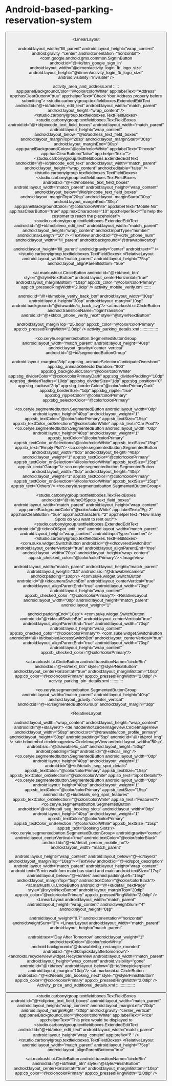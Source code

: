# Android-based-parking-reservation-system
<?xml version="1.0" encoding="utf-8"?>
<RelativeLayout xmlns:android="http://schemas.android.com/apk/res/android"
xmlns:app="http://schemas.android.com/apk/res-auto"
xmlns:tools="http://schemas.android.com/tools"
android:layout_width="match_parent" 
android:layout_height="match_parent"
android:gravity="bottom|center" 
android:orientation="vertical" 
tools:context=".Controller.Activity.Register.LoginActivity">
<ImageView
android:layout_width="100dp" 
android:layout_height="100dp" 
android:alpha="0.1" 
android:layout_marginTop="-20dp" 
android:src="@drawable/cornerbg" />
<LinearLayout
android:layout_width="match_parent" 
android:layout_height="match_parent" 
android:background="#49ffffff" 
android:padding="16sp" 
android:orientation="vertical">
<LinearLayout
android:layout_width="match_parent" 
android:layout_height="0.0dip" 
android:layout_weight="1.0" 
android:gravity="center" 
android:orientation="vertical">
<ImageView
android:transitionName="parkerImage" 
android:layout_width="320.0dip" 
android:layout_height="320.0dip" 
android:paddingLeft="20sp" 
android:paddingRight="20sp" 
app:srcCompat="@drawable/carbg" />
<Button
android:transitionName="loginTransition" 
android:id="@+id/btn_sign_up" 
android:layout_width="wrap_content" 
android:layout_height="48sp" 
android:paddingEnd="10sp" 
android:paddingStart="10sp"
android:layout_marginTop="@dimen/activity_login_btn_matgin_top" 
android:background="@drawable/ef_btn_rectangle_rounded_disenable"
android:text="Continue with Mobile No" 
android:textColor="@color/colorWhite" />
<TextView
android:layout_width="wrap_content"
android:layout_height="wrap_content" 
android:layout_marginTop="12sp" 
android:textColor="@color/colorGray" 
android:text="@string/activity_login_or"
android:textSize="@dimen/activity_login_text_size" />

<LinearLayout

android:layout_width="fill_parent" 
android:layout_height="wrap_content" 
android:gravity="center" 
android:orientation="horizontal">
<TextView
android:layout_width="@dimen/activity_login_line_width"
android:layout_height="@dimen/activity_login_line_height"
android:background="@color/colorGray" />
<TextView
android:layout_width="wrap_content" 
android:layout_height="wrap_content"
android:layout_marginLeft="@dimen/activity_login_line_margin" 
android:layout_marginRight="@dimen/activity_login_line_margin"
android:text="@string/activity_login_continue_with" 
android:textColor="@color/colorGray" 
android:textSize="@dimen/activity_login_text_size" />
<TextView
android:layout_width="@dimen/activity_login_line_width"
android:layout_height="@dimen/activity_login_line_height"
android:background="@color/colorGray" />
</LinearLayout>
<LinearLayout
android:layout_width="match_parent" 
android:layout_height="wrap_content"
android:layout_marginTop="@dimen/activity_login_image_margin_top" 
android:gravity="center" 
android:orientation="horizontal">
<RelativeLayout 
android:layout_width="wrap_content" 
android:layout_height="wrap_content">
<com.google.android.gms.common.SignInButton 
android:id="@+id/btn_google_sign_in"
android:layout_width="@dimen/activity_login_fb_logo_size"
android:layout_height="@dimen/activity_login_fb_logo_size"
android:visibility="invisible" />
<ImageView
android:id="@+id/iv_google_sign_in" 
android:layout_width="@dimen/activity_login_google_logo_size"
android:layout_height="@dimen/activity_login_google_logo_size"
android:src="@drawable/ic_google_btn" />
</LinearLayout>

</LinearLayout>
<TextView
android:id="@+id/tv_aggree_terms" 
android:layout_width="wrap_content" 
android:layout_height="wrap_content" 
android:layout_marginTop="32sp" 
android:gravity="bottom|center" 
android:textColor="@color/colorGray" 
android:text="@string/agree_terms" 
android:textSize="14sp" />
</LinearLayout>
</RelativeLayout>
activity_area_and_address.xml :::::
<?xml version="1.0" encoding="utf-8"?>
<RelativeLayout xmlns:android="http://schemas.android.com/apk/res/android"
xmlns:app="http://schemas.android.com/apk/res-auto"
xmlns:tools="http://schemas.android.com/tools"
android:layout_width="match_parent"
android:layout_height="match_parent" 
tools:context=".Controller.Activity.OfferLocation.AreaAndAddressActivity">
<include android:id="@+id/action_bar" 
layout="@layout/top_custom_action_bar" />
<studio.carbonylgroup.textfieldboxes.TextFieldBoxes 
android:id="@+id/area_text_field" 
android:layout_width="match_parent" 
android:layout_height="wrap_content" 
android:layout_below="@id/action_bar" 
android:layout_marginTop="20sp" 
android:layout_marginStart="30sp" 
android:layout_marginEnd="30sp" 
app:panelBackgroundColor="@color/colorWhite" 
app:labelText="Area" 
app:hasClearButton="false"
app:helperText="This area will be used to filter your parking">
<studio.carbonylgroup.textfieldboxes.ExtendedEditText 
android:id="@+id/area_edit_text" 
android:layout_width="match_parent" 
android:layout_height="wrap_content" 
android:editable="false"
/>
</studio.carbonylgroup.textfieldboxes.TextFieldBoxes>
<studio.carbonylgroup.textfieldboxes.TextFieldBoxes 
android:id="@+id/address_text_field_boxes" 
android:layout_width="match_parent" 
android:layout_height="150sp" 
android:layout_below="@id/area_text_field" 
android:layout_marginTop="20sp" 
android:layout_marginStart="30sp"
android:layout_marginEnd="30sp" 

app:panelBackgroundColor="@color/colorWhite" 
app:labelText="Address" 
app:hasClearButton="true"
app:helperText="Check Your Address properly before submitting">
<studio.carbonylgroup.textfieldboxes.ExtendedEditText 
android:id="@+id/address_edit_text" 
android:layout_width="match_parent" 
android:layout_height="wrap_content"
/>
</studio.carbonylgroup.textfieldboxes.TextFieldBoxes>
<studio.carbonylgroup.textfieldboxes.TextFieldBoxes 
android:id="@+id/pincode_text_field_boxes" 
android:layout_width="match_parent" 
android:layout_height="wrap_content" 
android:layout_below="@id/address_text_field_boxes" 
android:layout_marginTop="20sp" 
android:layout_marginStart="30sp" 
android:layout_marginEnd="30sp" 
app:panelBackgroundColor="@color/colorWhite" 
app:labelText="Pincode" app:hasClearButton="false"
app:helperText="">
<studio.carbonylgroup.textfieldboxes.ExtendedEditText 
android:id="@+id/pincode_edit_text" 
android:layout_width="match_parent" 
android:layout_height="wrap_content" 
android:editable="false"
/>
</studio.carbonylgroup.textfieldboxes.TextFieldBoxes>
<studio.carbonylgroup.textfieldboxes.TextFieldBoxes 
android:id="@+id/mobileno_text_field_boxes" 
android:layout_width="match_parent" 
android:layout_height="wrap_content" 
android:layout_below="@id/pincode_text_field_boxes" 
android:layout_marginTop="20sp" 
android:layout_marginStart="30sp" 
android:layout_marginEnd="30sp" 
app:panelBackgroundColor="@color/colorWhite" 
app:labelText="Mobile No" 
app:hasClearButton="true"
app:maxCharacters="10"
app:helperText="To help the customer to reach the placeholder">
<studio.carbonylgroup.textfieldboxes.ExtendedEditText 
android:id="@+id/mobileno_edit_text" 
android:layout_width="match_parent" 
android:layout_height="wrap_content" 
android:inputType="number" 
android:maxLength="10"
/>
<TextView
android:id="@+id/tv_phone_num" 
android:layout_width="fill_parent"
android:background="@drawable/carbg" 

android:layout_height="fill_parent" 
android:gravity="center" 
android:text="" />
</studio.carbonylgroup.textfieldboxes.TextFieldBoxes>
<RelativeLayout 
android:layout_width="match_parent" 
android:layout_height="75sp"
android:layout_alignParentBottom="true"
>
<at.markushi.ui.CircleButton 
android:id="@+id/next_btn" 
style="@style/NextButton" 
android:layout_centerHorizontal="true" 
android:layout_marginBottom="10sp" 
app:cb_color="@color/colorPrimary" 
app:cb_pressedRingWidth="2.0dip" />
</RelativeLayout>
</RelativeLayout>
activity_mobile_verify.xml ::::::
<?xml version="1.0" encoding="utf-8"?>
<RelativeLayout xmlns:android="http://schemas.android.com/apk/res/android"
xmlns:app="http://schemas.android.com/apk/res-auto"
xmlns:tools="http://schemas.android.com/tools"
android:layout_width="match_parent" 
android:layout_height="match_parent" 
tools:context=".Controller.Activity.Register.MobileVerifyActivity">
<LinearLayout
android:layout_width="match_parent" 
android:layout_height="match_parent" 
android:orientation="vertical" 
android:weightSum="2">
<RelativeLayout 
android:layout_width="match_parent" 
android:layout_height="0sp" 
android:background="@color/colorPrimary" 
android:layout_weight="1">
<ImageButton
android:layout_width="match_parent" 
android:layout_height="match_parent" 
android:background="@drawable/background_main" 
android:scaleType="center" 
android:contentDescription="TODO" />
<RelativeLayout 
android:layout_width="match_parent" 
android:layout_height="match_parent" 
android:background="#d9EEEEEE">
android:id="@+id/mobile_verify_back_btn" 
android:layout_width="30sp" 
android:layout_height="30sp" 
android:layout_margin="10sp" 
android:background="@drawable/ic_back_svg"/>
<ImageButton
android:layout_width="160sp" 
android:layout_height="160sp" 
android:layout_centerInParent="true" 
android:background="@drawable/ic_enternum_svg" />
</RelativeLayout>
</RelativeLayout>
</LinearLayout>
<LinearLayout
android:layout_width="match_parent" 
android:layout_height="match_parent" 
android:layout_alignParentStart="true" 
android:layout_alignParentBottom="true" 
android:layout_marginBottom="0dp" 
android:orientation="vertical" 
android:weightSum="2">
<ImageButton
android:layout_width="match_parent" 
android:layout_height="0sp" 
android:layout_weight="0.8" 
android:background="#00000000" />
<RelativeLayout 
android:layout_width="match_parent" 
android:layout_height="0sp" 
android:layout_marginStart="15sp" 
android:layout_marginEnd="15sp" 
android:layout_marginBottom="10sp" 
android:layout_weight="1.2"
android:background="@android:drawable/dialog_holo_light_frame">
<LinearLayout
android:layout_width="match_parent" 
android:layout_height="wrap_content" 
android:layout_margin="12sp" 
android:orientation="vertical">
<TextView
android:layout_width="match_parent" 
android:layout_height="wrap_content"
android:text="@string/activity_phone_verify_confirm_message"
android:textSize="16.0sp" />
<LinearLayout
android:layout_width="match_parent" 
android:layout_height="wrap_content" 
android:layout_marginTop="10sp" 
android:orientation="vertical">
<LinearLayout
android:layout_width="match_parent" 
android:layout_height="match_parent" 
android:orientation="horizontal">
<EditText
android:id="@+id/et_country_code" 
android:layout_width="wrap_content" 
android:layout_height="wrap_content"
android:background="@drawable/button_background_transparent"
android:enabled="false" 
android:layout_marginTop="10sp" 
android:layout_marginRight="5sp"
android:hint="@string/activity_phone_verify_ext"
android:inputType="phone" 
android:padding="9sp" 
android:text="+91" 
android:textStyle="bold" />
<EditText
android:id="@+id/et_phone_number" 
android:layout_width="fill_parent" 
android:layout_height="wrap_content" 
android:layout_marginTop="10sp"
android:background="@drawable/button_background_transparent" 
android:hint="@string/activity_phone_verify_your_phone_number"
android:inputType="phone"
android:maxLines="1" 
android:padding="9sp" />
</LinearLayout>
<EditText
android:id="@+id/et_name" 
android:layout_width="fill_parent" 
android:layout_height="wrap_content" 
android:layout_marginTop="10sp"
android:background="@drawable/button_background_transparent"
android:hint="Your Name" 
android:inputType="textPersonName" 
android:maxLines="1" 
android:padding="9sp" />
</LinearLayout>
<TextView
android:layout_width="match_parent" 
android:layout_height="wrap_content" 
android:layout_marginTop="10.0dip"
android:text="@string/activity_phone_verify_bottom_message"
android:textSize="16.0sp" />
<at.markushi.ui.CircleButton 
android:transitionName="loginTransition" 
android:id="@+id/btn_phone_verify_next"
style="@style/NextButton" 

android:layout_marginTop="25.0dip" 
app:cb_color="@color/colorPrimary" 
app:cb_pressedRingWidth="2.0dip" />
</LinearLayout>
</RelativeLayout>
</LinearLayout>
</RelativeLayout>
activity_parking_details.xml :::::::::::::::
<?xml version="1.0" encoding="utf-8"?>
<RelativeLayout xmlns:android="http://schemas.android.com/apk/res/android"
xmlns:app="http://schemas.android.com/apk/res-auto"
xmlns:tools="http://schemas.android.com/tools"
android:layout_width="match_parent" 
android:layout_height="match_parent"
tools:context=".Controller.Activity.OfferLocation.ParkingDetailsActivity">
<include android:id="@+id/action_bar" 
layout="@layout/top_custom_action_bar" />
<RelativeLayout 
android:layout_width="match_parent" 
android:layout_height="wrap_content" 
android:layout_below="@id/action_bar" 
android:id="@+id/main">
<RelativeLayout 
android:layout_width="match_parent" 
android:layout_height="50dp" 
android:id="@+id/layer1">
<TextView
android:layout_width="match_parent" 
android:layout_height="50sp"
android:text="Choose the type of your Parking space" 
android:textStyle="bold"
android:textSize="16sp" 
android:fontFamily="monospace" 
android:paddingLeft="15dp" 
android:gravity="center_vertical"/>
</RelativeLayout>
<LinearLayout
android:layout_width="match_parent" 
android:layout_height="50dp" 
android:orientation="horizontal" 
android:layout_below="@+id/layer1" 
android:paddingLeft="5sp" 
android:paddingRight="5sp" 
android:layout_marginTop="3dp" 
android:id="@+id/layer2">
<co.ceryle.segmentedbutton.SegmentedButtonGroup 
android:layout_width="match_parent" 
android:layout_height="40sp" 
android:layout_gravity="center_vertical"
android:id="@+id/segmentedButtonGroup" 

android:layout_margin="3dp" 
app:sbg_animateSelector="anticipateOvershoot" 
app:sbg_animateSelectorDuration="900" 
app:sbg_backgroundColor="@color/colorWhite" 
app:sbg_dividerColor="@color/colorPrimaryDark" 
app:sbg_dividerPadding="10dp" 
app:sbg_dividerRadius="10dp" 
app:sbg_dividerSize="1dp" 
app:sbg_position="0"
app:sbg_radius="2dp" 
app:sbg_borderColor="@color/colorPrimaryDark" 
app:sbg_borderSize="1dp" 
app:sbg_ripple="true" 
app:sbg_rippleColor="@color/colorPrimary" 
app:sbg_selectorColor="@color/colorPrimary"
>
<co.ceryle.segmentedbutton.SegmentedButton 
android:layout_width="0dp" 
android:layout_height="40sp" 
android:layout_weight="1" 
app:sb_textColor="@color/colorPrimary" 
app:sb_textSize="15sp" 
app:sb_textColor_onSelection="@color/colorWhite" 
app:sb_text="Car Pool"/>
<co.ceryle.segmentedbutton.SegmentedButton 
android:layout_width="0dp" 
android:layout_height="40sp" 
android:layout_weight="1" 
app:sb_textColor="@color/colorPrimary" 
app:sb_textColor_onSelection="@color/colorWhite" 
app:sb_textSize="15sp"
app:sb_text="Empty Plot"/>
<co.ceryle.segmentedbutton.SegmentedButton 
android:layout_width="0dp" 
android:layout_height="40sp" 
android:layout_weight="1" 
app:sb_textColor="@color/colorPrimary" 
app:sb_textColor_onSelection="@color/colorWhite" 
app:sb_textSize="15sp"
app:sb_text="Garage"/>
<co.ceryle.segmentedbutton.SegmentedButton 
android:layout_width="0dp" 
android:layout_height="40sp" 
android:layout_weight="1" 
app:sb_textColor="@color/colorPrimary" 
app:sb_textColor_onSelection="@color/colorWhite" 
app:sb_textSize="15sp"
app:sb_text="Others"/>
</co.ceryle.segmentedbutton.SegmentedButtonGroup>
</LinearLayout>
<!--<RelativeLayout-->
<!--android:layout_width="match_parent"-->
<!--android:layout_height="wrap_content"-->
<RelativeLayout 
android:layout_width="match_parent" 
android:layout_height="wrap_content" 
android:layout_below="@+id/layer2" 
android:paddingStart="10sp" 
android:paddingEnd="10sp" 
android:layout_marginTop="3dp">
<studio.carbonylgroup.textfieldboxes.TextFieldBoxes 
android:id="@+id/noOfSpots_text_field_boxes" 
android:layout_width="match_parent" 
android:layout_height="wrap_content" 
app:panelBackgroundColor="@color/colorWhite" 
app:labelText="Eg: 2"
app:hasClearButton="true" 
app:maxCharacters="2"
app:helperText="How many Spots do you want to rent out?">
<studio.carbonylgroup.textfieldboxes.ExtendedEditText 
android:id="@+id/noOfSpot_edit_text" 
android:layout_width="match_parent" 
android:layout_height="wrap_content" 
android:inputType="number"
/>
</studio.carbonylgroup.textfieldboxes.TextFieldBoxes>
</RelativeLayout>
</RelativeLayout>
<RelativeLayout 
android:layout_width="match_parent" 
android:layout_height="350dp" 
android:id="@+id/main2" 
android:layout_below="@id/main">
<RelativeLayout 
android:layout_width="match_parent" 
android:layout_height="50dp" 
android:id="@+id/spot_detail_layout">
<TextView
android:layout_width="match_parent" 
android:layout_height="match_parent" 
android:text="Additional Features" 
android:gravity="center_vertical" 
android:textSize="18dp" 
android:fontFamily="monospace" 
android:textStyle="bold" 
android:paddingLeft="18dp"/>
</RelativeLayout>
<RelativeLayout 
android:layout_width="match_parent"
android:layout_height="wrap_content" 
android:layout_below="@id/spot_detail_layout">
<LinearLayout
android:layout_width="match_parent" 
android:layout_height="wrap_content" 
android:weightSum="4" 
android:orientation="vertical">
<LinearLayout
android:layout_width="match_parent" 
android:layout_height="0dp" 
android:layout_weight="1" 
android:weightSum="3" 
android:orientation="horizontal">
<RelativeLayout 
android:layout_width="0dp" 
android:layout_height="match_parent" 
android:layout_weight="0.5" 
android:padding="5dp">
<ImageView
android:layout_width="match_parent" 
android:layout_height="match_parent" 
android:layout_weight="0.5" 
android:src="@drawable/covered" 
android:padding="10dp"/>
</RelativeLayout>
<TextView
android:layout_width="0dp" 
android:layout_height="match_parent" 
android:layout_weight="1.5" 
android:text="Covered" 
android:textSize="16dp" 
android:fontFamily="monospace" 
android:textStyle="bold" 
android:gravity="center_vertical"
/>
<RelativeLayout 
android:layout_width="0dp" 
android:layout_height="match_parent" 
android:layout_weight="1" 
android:paddingEnd="18sp">
<com.suke.widget.SwitchButton 
android:id="@+id/coveredSwitchBtn" 
android:layout_centerVertical="true" 
android:layout_alignParentEnd="true" 
android:layout_width="70sp" 
android:layout_height="wrap_content" 
app:sb_checked_color="@color/colorPrimary"/>
</RelativeLayout>
</LinearLayout>
<LinearLayout
android:layout_width="match_parent" 
android:layout_height="0dp" 
android:layout_weight="1" 
android:weightSum="3" 
android:orientation="horizontal">
<RelativeLayout 
android:layout_width="0dp" 
android:layout_height="match_parent" 
android:layout_weight="0.5" 
android:padding="5dp">
<ImageView

android:layout_width="match_parent" 
android:layout_height="match_parent" 
android:layout_weight="0.5" 
android:src="@drawable/camera" 
android:padding="10dp"/>
</RelativeLayout>
<TextView
android:layout_width="0dp" 
android:layout_height="match_parent" 
android:layout_weight="1.5"
android:text="Security Camera" 
android:textSize="16dp" 
android:textStyle="bold" 
android:fontFamily="monospace" 
android:gravity="center_vertical"/>
<RelativeLayout 
android:layout_width="0dp" 
android:layout_height="match_parent" 
android:layout_weight="1" 
android:paddingEnd="18sp">
<com.suke.widget.SwitchButton 
android:id="@+id/cameraSwitchBtn" 
android:layout_centerVertical="true" 
android:layout_alignParentEnd="true" 
android:layout_width="70sp" 
android:layout_height="wrap_content" 
app:sb_checked_color="@color/colorPrimary"/>
</RelativeLayout>
</LinearLayout>
<LinearLayout
android:layout_width="match_parent" 
android:layout_height="0dp" 
android:layout_weight="1" 
android:weightSum="3" 
android:orientation="horizontal">
<RelativeLayout 
android:layout_width="0dp"
android:layout_height="match_parent" 
android:layout_weight="0.5" 
android:padding="5dp">
<ImageView
android:layout_width="match_parent" 
android:layout_height="match_parent" 
android:layout_weight="0.5" 
android:src="@drawable/onsitestaff" 
android:padding="10dp"/>
</RelativeLayout>
<TextView
android:layout_width="0dp" 
android:layout_height="match_parent" 
android:layout_weight="1.5" 
android:text="Onsite Staff" 
android:textSize="16dp" 
android:fontFamily="monospace" 
android:textStyle="bold" 
android:gravity="center_vertical"/>
<RelativeLayout 
android:layout_width="0dp" 
android:layout_height="match_parent"
android:layout_weight="1" 

android:paddingEnd="18sp">
<com.suke.widget.SwitchButton 
android:id="@+id/staffSwitchBtn" 
android:layout_centerVertical="true" 
android:layout_alignParentEnd="true" 
android:layout_width="70sp" 
android:layout_height="wrap_content" 
app:sb_checked_color="@color/colorPrimary"/>
</RelativeLayout>
</LinearLayout>
<LinearLayout
android:layout_width="match_parent" 
android:layout_height="0dp" 
android:layout_weight="1" 
android:weightSum="3" 
android:orientation="horizontal">
<RelativeLayout 
android:layout_width="0dp" 
android:layout_height="match_parent" 
android:layout_weight="0.5" 
android:padding="5dp">
<ImageView
android:layout_width="match_parent" 
android:layout_height="match_parent" 
android:layout_weight="0.5" 
android:src="@drawable/disabled" 
android:padding="10dp"/>
</RelativeLayout>
<TextView
android:layout_width="0dp" 
android:layout_height="match_parent" 
android:layout_weight="1.5" 
android:text="Disabled Access" 
android:textSize="16dp" 
android:fontFamily="monospace" 
android:textStyle="bold" 
android:gravity="center_vertical"/>
<RelativeLayout 
android:layout_width="0dp" 
android:layout_height="match_parent" 
android:layout_weight="1" 
android:paddingEnd="18sp">
<com.suke.widget.SwitchButton 
android:id="@+id/disabledAccessSwitchBtn" 
android:layout_centerVertical="true" 
android:layout_alignParentEnd="true" 
android:layout_width="70sp" 
android:layout_height="wrap_content" 
app:sb_checked_color="@color/colorPrimary"/>
</RelativeLayout>
</LinearLayout>
</LinearLayout>
</RelativeLayout>
</RelativeLayout>
<RelativeLayout 
android:layout_width="match_parent" 
android:layout_height="75sp"
android:layout_alignParentBottom="true">

<at.markushi.ui.CircleButton 
android:transitionName="circleBtn" 
android:id="@+id/next_btn" 
style="@style/NextButton" 
android:layout_centerHorizontal="true" 
android:layout_marginBottom="10sp" 
app:cb_color="@color/colorPrimary" 
app:cb_pressedRingWidth="2.0dip" />
</RelativeLayout>
</RelativeLayout>
activity_parking_pin_details.xml :::::::::::
<?xml version="1.0" encoding="utf-8"?>
<RelativeLayout xmlns:android="http://schemas.android.com/apk/res/android"
xmlns:app="http://schemas.android.com/apk/res-auto"
xmlns:tools="http://schemas.android.com/tools"
android:layout_width="match_parent" 
android:layout_height="match_parent" 
tools:context=".Controller.Activity.ParkingPinDetailActivity">
<RelativeLayout 
android:layout_width="match_parent" 
android:layout_height="250dp" 
android:background="@color/colorGray" 
android:id="@+id/imglayer">
<ImageView
android:layout_width="match_parent" 
android:layout_height="match_parent" 
android:src="@drawable/no_image" 
android:scaleType="centerCrop" 
android:id="@+id/parking_spot_img"/>
<ImageView
android:layout_width="40sp" 
android:layout_height="40sp" 
android:src="@drawable/ic_close" 
android:layout_marginTop="10sp" 
android:layout_marginLeft="10sp" 
android:id="@+id/detail_btn_close"/>
</RelativeLayout>
<LinearLayout
android:layout_width="match_parent" 
android:layout_height="50dp" 
android:orientation="horizontal" 
android:layout_below="@+id/imglayer" 
android:paddingLeft="5sp" 
android:paddingRight="5sp" 
android:layout_marginTop="3dp" 
android:id="@+id/layer2">
<co.ceryle.segmentedbutton.SegmentedButtonGroup 
android:layout_width="match_parent" 
android:layout_height="40sp" 
android:layout_gravity="center_vertical" 
android:id="@+id/segmentedButtonGroup"
android:layout_margin="3dp" 

<RelativeLayout 

android:layout_width="wrap_content" 
android:layout_height="wrap_content" 
android:id="@+id/layer0">
<TextView
android:layout_width="match_parent" 
android:layout_height="wrap_content" 
android:text="Hosted By" 
android:textColor="@color/colorPrimary" 
android:id="@+id/first" 
android:textSize="20sp" 
android:gravity="center_vertical" 
android:paddingStart="15sp" 
android:textStyle="bold"/>
<RelativeLayout 
android:layout_width="match_parent" 
android:layout_height="wrap_content" 
android:layout_below="@id/first" 
android:id="@+id/nameLayout" 
android:paddingLeft="15sp">
<de.hdodenhof.circleimageview.CircleImageView 
android:layout_width="50sp" 
android:src="@drawable/icon_profile_primary" 
android:layout_height="50sp" 
android:padding="5sp" 
android:id="@+id/prof_img" />
<TextView
android:layout_width="wrap_content" 
android:layout_height="wrap_content" 
android:layout_toRightOf="@id/prof_img" 
android:text="Person Name" 
android:textSize="17sp" 
android:paddingStart="20sp" 
android:gravity="center" 
android:layout_centerVertical="true" 
android:textColor="@color/colorBlack" 
android:id="@+id/detail_person_name"/>
</RelativeLayout>
<RelativeLayout 
android:layout_width="match_parent" 
android:layout_height="wrap_content" 
android:layout_below="@id/nameLayout" 
android:id="@+id/mobileNoLayout" 
android:paddingLeft="15sp">
<de.hdodenhof.circleimageview.CircleImageView 
android:layout_width="50sp" 
android:src="@drawable/ic_call" 
android:layout_height="50sp" 
android:padding="5sp" 
android:id="@+id/call_img" />
<TextView
android:layout_width="wrap_content" 
android:layout_height="wrap_content" 
android:layout_toRightOf="@id/call_img" 
android:text="+91 1234567890" 
android:textSize="17sp" 
android:paddingStart="20sp"
app:sbg_animateSelector="anticipateOvershoot" 
app:sbg_animateSelectorDuration="900" 
app:sbg_backgroundColor="@color/colorWhite" 
app:sbg_dividerColor="@color/colorPrimaryDark" 
app:sbg_dividerPadding="10dp" 
app:sbg_dividerRadius="10dp" 
app:sbg_dividerSize="1dp" 
app:sbg_position="0"
app:sbg_radius="2dp" 
app:sbg_borderColor="@color/colorPrimary" 
app:sbg_borderSize="2dp" 
app:sbg_ripple="true" 
app:sbg_rippleColor="@color/colorPrimary" 
app:sbg_selectorColor="@color/colorPrimary">
<co.ceryle.segmentedbutton.SegmentedButton
android:layout_width="0dp" 
android:layout_height="40sp" 
android:layout_weight="1" 
android:id="@+id/details_seg_spot_details" 
app:sb_textColor="@color/colorPrimary" 
app:sb_textSize="15sp" 
app:sb_textColor_onSelection="@color/colorWhite" 
app:sb_text="Spot Details"/>
<co.ceryle.segmentedbutton.SegmentedButton 
android:layout_width="0dp" 
android:layout_height="40sp" 
android:layout_weight="1" 
app:sb_textColor="@color/colorPrimary" 
app:sb_textSize="15sp" 
android:id="@+id/details_seg_spot_features" 
app:sb_textColor_onSelection="@color/colorWhite" 
app:sb_text="Features"/>
<co.ceryle.segmentedbutton.SegmentedButton 
android:id="@+id/detail_seg_booking_slots" 
android:layout_width="0dp" 
android:layout_height="40sp" 
android:layout_weight="1" 
app:sb_textColor="@color/colorPrimary" 
app:sb_textColor_onSelection="@color/colorWhite" 
app:sb_textSize="15sp"
app:sb_text="Booking Slots"/>
</co.ceryle.segmentedbutton.SegmentedButtonGroup>
</LinearLayout>
<RelativeLayout 
android:layout_width="match_parent" 
android:layout_height="wrap_content" 
android:layout_below="@id/layer2" 
android:id="@+id/spot_detail_layout" 
android:visibility="visible" 
android:background="@color/colorWhite">
<RelativeLayout 
android:layout_width="match_parent" 
android:layout_height="wrap_content" 
android:id="@+id/details" 
android:layout_marginTop="15sp">
android:gravity="center" 
android:layout_centerVertical="true" 
android:textColor="@color/colorBlack" 
android:id="@+id/detail_person_mobile_no"/>
</RelativeLayout>
</RelativeLayout>
<RelativeLayout 
android:layout_width="match_parent" 
android:layout_height="wrap_content" 
android:id="@+id/layer3" 
android:layout_below="@+id/layer0">
<TextView
android:layout_width="match_parent" 
android:layout_height="wrap_content" 
android:text="Type" 
android:textSize="20sp" 
android:textColor="@color/colorPrimary" 
android:textStyle="bold" 
android:layout_marginLeft="15sp" 
android:id="@+id/type" 
android:layout_marginTop="5sp" />
<RelativeLayout 
android:layout_width="match_parent" 
android:layout_height="wrap_content" 
android:layout_below="@+id/type">
<TextView
android:layout_width="wrap_content" 
android:layout_height="35sp" 
android:gravity="center" 
android:text="Driveaway" 
android:textSize="17dp" 
android:paddingLeft="15sp" 
android:textColor="@color/colorBlack" 
android:layout_marginTop="10sp" 
android:id="@+id/spot_type"
/>
<RelativeLayout 
android:layout_width="wrap_content" 
android:layout_height="35sp" 
android:layout_alignParentRight="true" 
android:layout_marginTop="10sp"
android:background="@drawable/button_background_transparent"
android:layout_marginRight="15sp">
<TextView
android:id="@+id/spot_price" 
android:layout_width="wrap_content" 
android:layout_height="match_parent" 
android:text="₹4/hr" 
android:gravity="center" 
android:layout_centerInParent="true" 
android:textColor="@color/colorPrimary" 
android:textSize="17sp" 
android:layout_marginRight="15sp"
/>
</RelativeLayout>
</RelativeLayout>
</RelativeLayout>
<RelativeLayout>
android:layout_width="match_parent" 

android:layout_height="wrap_content" 
android:layout_below="@+id/layer3" 
android:layout_marginTop="10sp">
<TextView
android:layout_width="match_parent" 
android:layout_height="wrap_content" 
android:text="Description" 
android:textSize="17dp" 
android:textColor="@color/colorPrimary" 
android:textStyle="bold" 
android:paddingLeft="15sp" 
android:id="@+id/des"/>
<TextView
android:id="@+id/spot_description" 
android:layout_width="match_parent" 
android:layout_height="wrap_content" 
android:text="5 min walk fom main bus stand and main
android:textSize="17sp" 
android:layout_below="@+id/des" 
android:paddingLeft="15sp" 
android:layout_marginTop="5sp" 
android:textColor="@color/colorBlack"/>
</RelativeLayout>
</RelativeLayout>
<RelativeLayout 
android:layout_width="match_parent" 
android:layout_height="wrap_content" 
android:layout_alignParentBottom="true" 
android:paddingBottom="40sp" 
android:gravity="center_vertical|center">
<at.markushi.ui.CircleButton 
android:id="@+id/detail_nextPage" 
style="@style/NextButton" 
android:layout_marginTop="20dip" 
app:cb_color="@color/colorPrimary" 
app:cb_pressedRingWidth="2.0dip" />
</RelativeLayout>
</RelativeLayout>
<RelativeLayout 
android:layout_width="match_parent" 
android:layout_height="wrap_content" 
android:layout_below="@+id/layer2" 
android:id="@+id/features_layout" 
android:visibility="invisible">
<RelativeLayout 
android:layout_width="match_parent" 
android:layout_height="wrap_content" 
android:id="@+id/layer9" 
android:paddingRight="20sp" 
android:paddingLeft="20sp">
<LinearLayout
android:layout_width="match_parent" 
android:layout_height="wrap_content"
android:weightSum="4" 
android:layout_height="0sp" 

android:layout_weight="0.7" 
android:orientation="horizontal" 
android:weightSum="3">
<ImageView
android:layout_width="0sp" 
android:layout_height="wrap_content" 
android:layout_weight=".7" 
android:padding="10sp" 
android:src="@drawable/onsitestaff"/>
<TextView
android:layout_width="0sp" 
android:layout_height="match_parent" 
android:layout_weight="1.8" 
android:text="Onsite Staff" 
android:textColor="@color/colorBlack" 
android:textSize="16sp" 
android:gravity="center"
/>
<ImageView
android:layout_width="0sp" 
android:layout_height="wrap_content" 
android:layout_weight=".2" 
android:layout_gravity="center_vertical" 
android:src="@drawable/ic_close" 
android:id="@+id/detail_check_onsite" />
</LinearLayout>
<LinearLayout
android:layout_width="match_parent" 
android:layout_height="0sp" 
android:layout_weight="0.7" 
android:orientation="horizontal" 
android:weightSum="3">
<ImageView
android:layout_width="0sp" 
android:layout_height="wrap_content" 
android:layout_weight=".7" 
android:src="@drawable/disabled" 
android:padding="10sp"/>
<TextView
android:layout_width="0sp" 
android:layout_height="match_parent" 
android:layout_weight="1.8" 
android:text="Disabled Access" 
android:textColor="@color/colorBlack" 
android:gravity="center" 
android:textSize="16sp"/>
<ImageView
android:layout_width="0sp" 
android:layout_height="wrap_content" 
android:layout_weight=".2" 
android:layout_gravity="center_vertical" 
android:src="@drawable/ic_close" 
android:id="@+id/detail_space_check_disabled"/>
</LinearLayout>
</LinearLayout>
</RelativeLayout>
<RelativeLayout
android:layout_marginTop="10dp" 
android:orientation="vertical">
<LinearLayout
android:layout_width="match_parent" 
android:layout_height="0sp" 
android:layout_weight="0.7" 
android:orientation="horizontal" 
android:weightSum="3">
<ImageView
android:layout_width="0sp" 
android:layout_height="wrap_content" 
android:layout_weight=".7" 
android:src="@drawable/covered" 
android:padding="10sp"/>
<TextView
android:layout_width="0sp" 
android:layout_height="match_parent" 
android:layout_weight="1.8" 
android:text="Covered" 
android:textColor="@color/colorBlack" 
android:gravity="center" 
android:textSize="20sp" />
<ImageView
android:layout_width="0sp" 
android:layout_height="wrap_content" 
android:layout_weight=".2" 
android:layout_gravity="center_vertical" 
android:src="@drawable/ic_close" 
android:id="@+id/detail_check_space_covered"/>
</LinearLayout>
<LinearLayout
android:layout_width="match_parent" 
android:layout_height="0sp" 
android:layout_weight="0.7" 
android:orientation="horizontal" 
android:weightSum="3">
<ImageView
android:layout_width="0sp" 
android:layout_height="wrap_content" 
android:layout_weight=".7" 
android:src="@drawable/camera" 
android:padding="10sp"/>
<TextView
android:layout_width="0sp" 
android:layout_height="match_parent" 
android:layout_weight="1.8" 
android:gravity="center" 
android:textSize="16sp" 
android:textColor="@color/colorBlack" 
android:text="Security Camera"/>
<ImageView
android:layout_width="0sp" 
android:id="@+id/detail_space_check_security" 
android:layout_height="wrap_content" 
android:layout_weight=".2" 
android:src="@drawable/ic_close" 
android:layout_gravity="center_vertical"/>
</LinearLayout>
<LinearLayout
android:layout_width="match_parent"
android:layout_height="match_parent" 

android:text="Day After Tomorrow" 
android:layout_weight="1" 
android:textColor="@color/colorWhite" 
android:background="@drawable/bg_rectangle_rounded" 
android:id="@+id/btnpickdayaftertomorrow"/>
</LinearLayout>
<androidx.recyclerview.widget.RecyclerView 
android:layout_width="match_parent" 
android:layout_height="wrap_content" 
android:visibility="gone" 
android:id="@+id/recy" 
android:layout_below="@+id/timepickerplace" 
android:layout_margin="10dp"/>
</RelativeLayout>
</ScrollView>
</RelativeLayout>
<RelativeLayout 
android:layout_width="match_parent" 
android:layout_height="75sp" 
android:visibility="gone" 
android:id="@+id/amountPayLayout" 
android:layout_alignParentBottom="true">
<ImageView
android:layout_width="match_parent" 
android:layout_height="match_parent" 
android:src="@drawable/button_background_transparent" 
android:background="@color/colorWhite"/>
<RelativeLayout 
android:layout_width="wrap_content" 
android:layout_height="match_parent" 
android:gravity="center" 
android:layout_marginEnd="5sp" 
android:layout_alignParentEnd="true">
<at.markushi.ui.CircleButton 
android:id="@+id/deails_btn_booking_next" 
style="@style/FinishButton" 
app:cb_color="@color/colorPrimary" 
app:cb_pressedRingWidth="2.0dip" />
</RelativeLayout>
<TextView
android:layout_width="wrap_content" 
android:layout_height="wrap_content" 
android:text="Total :" 
android:textStyle="bold" 
android:textSize="22sp" 
android:id="@+id/totall" 
android:textColor="@color/colorPrimaryDark" 
android:layout_marginStart="20sp" 
android:layout_centerVertical="true"
/>
<TextView
android:layout_width="wrap_content" 
android:layout_height="wrap_content" 
android:text="100 /-" 
android:textStyle="bold" 
android:textSize="22sp" 
android:id="@+id/amountToPay" 
android:layout_toRightOf="@id/totall" 
android:textColor="@color/colorPrimaryDark" 
android:layout_marginStart="10sp" 
android:layout_centerVertical="true"
/>
</RelativeLayout>
</RelativeLayout>
Activity_price_and_additional_details.xml ::::::::::::::::
<?xml version="1.0" encoding="utf-8"?>
<RelativeLayout xmlns:android="http://schemas.android.com/apk/res/android"
xmlns:app="http://schemas.android.com/apk/res-auto"
xmlns:tools="http://schemas.android.com/tools"
android:layout_width="match_parent" 
android:layout_height="match_parent"
tools:context=".Controller.Activity.OfferLocation.PriceAndAdditionalDetails 
Activity">
<include android:id="@+id/action_bar" 
layout="@layout/top_custom_action_bar" />
<RelativeLayout 
android:layout_width="match_parent" 
android:layout_height="match_parent" 
android:layout_below="@id/action_bar">
<RelativeLayout 
android:id="@+id/main1"
android:layout_width="match_parent"
android:layout_height="wrap_content" 
android:layout_alignParentStart="true" 
android:layout_alignParentTop="true">
<RelativeLayout 
android:id="@+id/layer1" 
android:layout_margin="10sp" 
android:layout_width="match_parent"
android:layout_height="wrap_content">
<TextView
android:layout_width="match_parent" 
android:layout_height="wrap_content" 
android:fontFamily="monospace" 
android:gravity="center_vertical" 
android:paddingStart="15dp" 
android:text="Add Pictures (Recommended)" 
android:textColor="@color/colorPrimaryDark" 
android:textSize="20dp"
android:textStyle="bold" />
</RelativeLayout>
<RelativeLayout 
android:id="@+id/layer2" 
android:layout_width="match_parent" 
android:layout_height="wrap_content" 
android:layout_below="@+id/layer1">
<TextView
android:layout_width="match_parent" 
android:layout_height="wrap_content" 
android:layout_marginLeft="10dp" 
android:layout_marginRight="10dp" 
android:layout_marginTop="8dp" 
android:fontFamily="monospace" 
android:paddingLeft="20dp"
android:text="Help drivers imagine parking at your 
spot. Listing with pictures get booked 2X times faster and attract more 
drivers."
android:textSize="15dp" />
</RelativeLayout>
<RelativeLayout 
android:layout_width="match_parent" 
android:layout_height="wrap_content" 
android:layout_below="@+id/layer2">
<RelativeLayout 
android:layout_width="match_parent"
android:layout_height="wrap_content">
<Button
android:layout_width="60sp" 
android:layout_height="60sp" 
android:id="@+id/add_imageBtn" 
android:layout_centerVertical="true" 
android:layout_marginStart="28sp" 
android:layout_marginBottom="20sp" 
android:layout_marginTop="20sp" 
android:layout_marginEnd="10sp" 
android:background="@drawable/addimage" />
<ImageView
android:layout_width="60sp" 
android:layout_height="60sp" 
android:id="@+id/image_one" 
android:layout_margin="10sp" 
android:layout_toRightOf="@id/add_imageBtn" 
android:layout_centerVertical="true" />
<ImageView
android:layout_width="60sp" 
android:layout_height="60sp" 
android:layout_margin="10sp" 
android:id="@+id/image_two" 
android:layout_toRightOf="@id/image_one" 
android:layout_centerVertical="true" />
</RelativeLayout>
<RelativeLayout 
android:layout_width="match_parent" 
android:layout_height="wrap_content" 
android:layout_below="@id/main1" 
android:id="@+id/layer5">
<TextView
android:layout_width="match_parent" 
android:layout_height="30sp" 
android:layout_margin="8sp" 
android:fontFamily="monospace" 
android:text="Add Description (Recommended)" 
android:textSize="20dp" 
android:textStyle="bold" 
android:paddingLeft="15dp" 
android:id="@+id/tv2" 
android:textColor="@color/colorPrimaryDark"/>
<RelativeLayout 
android:layout_width="match_parent" 
android:layout_height="wrap_content" 
android:layout_below="@id/tv2">
<EditText
android:id="@+id/parking_description" 
android:layout_width="match_parent" 
android:layout_height="wrap_content" 
android:hint="Add breif description/ selling points of
yourspace Eg. 5 min walk from Bus Stand."
android:textSize="15dp" 
android:fontFamily="monospace" 
android:layout_marginLeft="20dp" 
android:layout_marginRight="20dp"/>
</RelativeLayout>
</RelativeLayout>
<RelativeLayout 
android:layout_width="match_parent" 
android:layout_height="wrap_content" 
android:layout_below="@id/layer5" 
android:id="@+id/layer6" 
android:layout_marginTop="10sp">
<RelativeLayout 
android:layout_width="match_parent" 
android:layout_height="wrap_content" 
android:layout_margin="10sp" 
android:id="@+id/tv3">
<TextView
android:layout_width="match_parent" 
android:layout_height="wrap_content" 
android:fontFamily="monospace" 
android:text="Enter Price for your space" 
android:gravity="center_vertical" 
android:textSize="20dp" 
android:paddingLeft="15dp" 
android:textColor="@color/colorPrimaryDark" 
android:textStyle="bold"/>
</RelativeLayout>
<RelativeLayout 
android:layout_width="match_parent"
android:layout_height="wrap_content" 
android:layout_below="@+id/tv3">
<studio.carbonylgroup.textfieldboxes.TextFieldBoxes 
android:id="@+id/price_text_field_boxes" 
android:layout_width="match_parent" 
android:layout_height="wrap_content" 
android:layout_marginLeft="20dp" 
android:layout_marginRight="20dp" 
android:gravity="center_vertical" 
app:panelBackgroundColor="@color/colorWhite" 
app:labelText="Price"
app:helperText="This price would be displayed to
<studio.carbonylgroup.textfieldboxes.ExtendedEditText 
android:id="@+id/price_edit_text" 
android:layout_width="match_parent" 
android:layout_height="wrap_content" 
app:prefix="₹ " />
</studio.carbonylgroup.textfieldboxes.TextFieldBoxes>
</RelativeLayout>
</RelativeLayout>
<RelativeLayout 
android:layout_width="match_parent" 
android:layout_height="75sp" 
android:layout_alignParentBottom="true"
>
<at.markushi.ui.CircleButton 
android:transitionName="circleBtn" 
android:id="@+id/finish_btn" 
style="@style/FinishButton" 
android:layout_centerHorizontal="true" 
android:layout_marginBottom="10sp" 
app:cb_color="@color/colorPrimary" 
app:cb_pressedRingWidth="2.0dip" />
